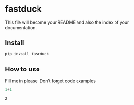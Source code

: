 # fastduck


<!-- WARNING: THIS FILE WAS AUTOGENERATED! DO NOT EDIT! -->

This file will become your README and also the index of your
documentation.

## Install

``` sh
pip install fastduck
```

## How to use

Fill me in please! Don’t forget code examples:

``` python
1+1
```

    2
